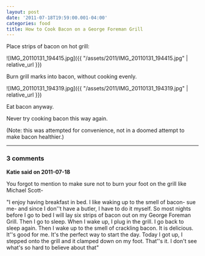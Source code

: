 ```yaml
---
layout: post
date: '2011-07-18T19:59:00.001-04:00'
categories: food
title: How to Cook Bacon on a George Foreman Grill
---
```



Place strips of bacon on hot grill:

![IMG_20110131_194415.jpg]({{ "/assets/2011/IMG_20110131_194415.jpg" | relative_url }})

Burn grill marks into bacon, without cooking evenly.

![IMG_20110131_194319.jpg]({{ "/assets/2011/IMG_20110131_194319.jpg" | relative_url }})

Eat bacon anyway.

Never try cooking bacon this way again.

(Note: this was attempted for convenience, not in a doomed attempt to make bacon healthier.)

---

### 3 comments

**Katie said on 2011-07-18**

You forgot to mention to make sure not to burn your foot on the grill like Michael Scott- 

"I enjoy having breakfast in bed. I like waking up to the smell of bacon- sue me- and since I don''t have a butler, I have to do it myself. So most nights before I go to bed I will lay six strips of bacon out on my George Foreman Grill. Then I go to sleep. When I wake up, I plug in the grill. I go back to sleep again. Then I wake up to the smell of crackling bacon. It is delicious. It''s good for me. It's the perfect way to start the day. Today I got up, I stepped onto the grill and it clamped down on my foot. That''s it. I don't see what's so hard to believe about that"
